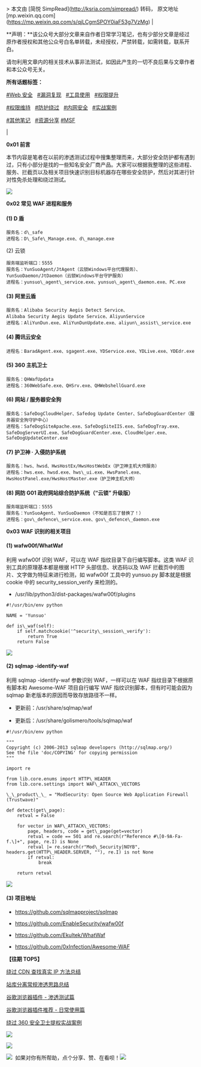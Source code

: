 \> 本文由 \[简悦 SimpRead\](http://ksria.com/simpread/) 转码， 原文地址 \[mp.weixin.qq.com\](https://mp.weixin.qq.com/s/qjLCgmSPOY0iaF53g7VzMg)
| 

**声明：**该公众号大部分文章来自作者日常学习笔记，也有少部分文章是经过原作者授权和其他公众号白名单转载，未经授权，严禁转载，如需转载，联系开白。

请勿利用文章内的相关技术从事非法测试，如因此产生的一切不良后果与文章作者和本公众号无关。

**所有话题标签：**

[#Web 安全](https://mp.weixin.qq.com/mp/appmsgalbum?action=getalbum&album_id=1558250808926912513&__biz=Mzg4NTUwMzM1Ng==#wechat_redirect)   [#漏洞复现](https://mp.weixin.qq.com/mp/appmsgalbum?action=getalbum&album_id=1558250808859803651&__biz=Mzg4NTUwMzM1Ng==#wechat_redirect)   [#工具使用](https://mp.weixin.qq.com/mp/appmsgalbum?action=getalbum&album_id=1556485811410419713&__biz=Mzg4NTUwMzM1Ng==#wechat_redirect)   [#权限提升](https://mp.weixin.qq.com/mp/appmsgalbum?action=getalbum&album_id=1559100355605544960&__biz=Mzg4NTUwMzM1Ng==#wechat_redirect)

[#权限维持](https://mp.weixin.qq.com/mp/appmsgalbum?action=getalbum&album_id=1554692262662619137&__biz=Mzg4NTUwMzM1Ng==#wechat_redirect)   [#防护绕过](https://mp.weixin.qq.com/mp/appmsgalbum?action=getalbum&album_id=1553424967114014720&__biz=Mzg4NTUwMzM1Ng==#wechat_redirect)   [#内网安全](https://mp.weixin.qq.com/mp/appmsgalbum?action=getalbum&album_id=1559102220258885633&__biz=Mzg4NTUwMzM1Ng==#wechat_redirect)   [#实战案例](https://mp.weixin.qq.com/mp/appmsgalbum?action=getalbum&album_id=1553386251775492098&__biz=Mzg4NTUwMzM1Ng==#wechat_redirect)

[#其他笔记](https://mp.weixin.qq.com/mp/appmsgalbum?action=getalbum&album_id=1559102973052567553&__biz=Mzg4NTUwMzM1Ng==#wechat_redirect)   [#资源分享](https://mp.weixin.qq.com/mp/appmsgalbum?action=getalbum&album_id=1559103254909796352&__biz=Mzg4NTUwMzM1Ng==#wechat_redirect) [](https://mp.weixin.qq.com/mp/appmsgalbum?action=getalbum&album_id=1559103254909796352&__biz=Mzg4NTUwMzM1Ng==#wechat_redirect) [#MSF](https://mp.weixin.qq.com/mp/appmsgalbum?action=getalbum&album_id=1570778197200322561&__biz=Mzg4NTUwMzM1Ng==#wechat_redirect)

 |

**0x01 前言**

本节内容是笔者在以前的渗透测试过程中搜集整理而来，大部分安全防护都有遇到过，只有小部分是找的一些知名安全厂商产品。大家可以根据我整理的这些进程、服务、拦截页以及相关项目快速识别目标机器存在哪些安全防护，然后对其进行针对性免杀处理和绕过测试。

![](https://mmbiz.qpic.cn/mmbiz_png/XOPdGZ2MYOfSyD5Wo2fTiaYRzt5iaWg1GJzhzXutyWbWyQCgkebOobPiaFBNeKyrJh1OJDw4sQgQ4WfsZzCxSGicsQ/640?wx_fmt=png)

**0x02 常见 WAF 进程和服务**

#### (1) D 盾

```
服务名：d\_safe
进程名：D\_Safe\_Manage.exe、d\_manage.exe
```

(2) 云锁  

```
服务端监听端口：5555
服务名：YunSuoAgent/JtAgent（云锁Windows平台代理服务）、YunSuoDaemon/JtDaemon（云锁Windows平台守护服务）
进程名：yunsuo\_agent\_service.exe、yunsuo\_agent\_daemon.exe、PC.exe
```

#### (3) 阿里云盾

```
服务名：Alibaba Security Aegis Detect Service、Alibaba Security Aegis Update Service、AliyunService
进程名：AliYunDun.exe、AliYunDunUpdate.exe、aliyun\_assist\_service.exe
```

#### (4) 腾讯云安全

```
进程名：BaradAgent.exe、sgagent.exe、YDService.exe、YDLive.exe、YDEdr.exe
```

#### (5) 360 主机卫士

```
服务名：QHWafUpdata
进程名：360WebSafe.exe、QHSrv.exe、QHWebshellGuard.exe
```

#### (6) 网站 / 服务器安全狗

```
服务名：SafeDogCloudHelper、Safedog Update Center、SafeDogGuardCenter（服务器安全狗守护中心）
进程名：SafeDogSiteApache.exe、SafeDogSiteIIS.exe、SafeDogTray.exe、SafeDogServerUI.exe、SafeDogGuardCenter.exe、CloudHelper.exe、SafeDogUpdateCenter.exe
```

#### (7) 护卫神 · 入侵防护系统

```
服务名：hws、hwsd、HwsHostEx/HwsHostWebEx（护卫神主机大师服务）
进程名：hws.exe、hwsd.exe、hws\_ui.exe、HwsPanel.exe、HwsHostPanel.exe/HwsHostMaster.exe（护卫神主机大师）
```

#### (8) 网防 G01 政府网站综合防护系统（“云锁” 升级版）

```
服务端监听端口：5555
服务名：YunSuoAgent、YunSuoDaemon（不知是否忘了替换了！）
进程名：gov\_defence\_service.exe、gov\_defence\_daemon.exe
```

****0x03 WAF 识别的相关项目****

#### (1) wafw00f/WhatWaf

利用 wafw00f 识别 WAF，可以在 WAF 指纹目录下自行编写脚本。这类 WAF 识别工具的原理基本都是根据 HTTP 头部信息、状态码以及 WAF 拦截页中的图片、文字做为特征来进行检测，如 wafw00f 工具中的 yunsuo.py 脚本就是根据 cookie 中的 security\_session\_verify 来检测的。

*   /usr/lib/python3/dist-packages/wafw00f/plugins  
    

```
#!/usr/bin/env python

NAME = 'Yunsuo'

def is\_waf(self):
    if self.matchcookie('^security\_session\_verify'):
        return True
    return False
```

![](https://mmbiz.qpic.cn/mmbiz_png/XOPdGZ2MYOfSyD5Wo2fTiaYRzt5iaWg1GJWCv6fgRw6rUWB8PLtxzu6Qa4UBwdf3YhBcg0xeCoOymQxq0tEG8NtQ/640?wx_fmt=png)  

#### (2) sqlmap -identify-waf

利用 sqlmap -identify-waf 参数识别 WAF，一样可以在 WAF 指纹目录下根据原有脚本和 Awesome-WAF 项目自行编写 WAF 指纹识别脚本，但有时可能会因为 sqlmap 新老版本的原因而导致存放路径不一样。

*   更新前：/usr/share/sqlmap/waf
    
*   更新后：/usr/share/golismero/tools/sqlmap/waf
    

```
#!/usr/bin/env python

"""
Copyright (c) 2006-2013 sqlmap developers (http://sqlmap.org/)
See the file 'doc/COPYING' for copying permission
"""

import re

from lib.core.enums import HTTP\_HEADER
from lib.core.settings import WAF\_ATTACK\_VECTORS

\_\_product\_\_ = "ModSecurity: Open Source Web Application Firewall (Trustwave)"

def detect(get\_page):
    retval = False

    for vector in WAF\_ATTACK\_VECTORS:
        page, headers, code = get\_page(get=vector)
        retval = code == 501 and re.search(r"Reference #\[0-9A-Fa-f.\]+", page, re.I) is None
        retval |= re.search(r"Mod\_Security|NOYB", headers.get(HTTP\_HEADER.SERVER, ""), re.I) is not None
        if retval:
            break

    return retval
```

![](https://mmbiz.qpic.cn/mmbiz_png/XOPdGZ2MYOfSyD5Wo2fTiaYRzt5iaWg1GJfrYHf9XcDNADX3nZhObZJkdWBOLx0btBDCLjkkFV94kjWkbs0ULM4Q/640?wx_fmt=png)  

#### (3) 项目地址

*   https://github.com/sqlmapproject/sqlmap
    
*   https://github.com/EnableSecurity/wafw00f
    
*   https://github.com/Ekultek/WhatWaf
    
*   https://github.com/0xInfection/Awesome-WAF
    

**【往期 TOP5】**

[绕过 CDN 查找真实 IP 方法总结](http://mp.weixin.qq.com/s?__biz=Mzg4NTUwMzM1Ng==&mid=2247484585&idx=1&sn=28a90949e019f9059cf9b48f4d888b2d&chksm=cfa6a0baf8d129ac29061ecee4f459fa8a13d35e68e4d799d5667b1f87dcc76f5bf1604fe5c5&scene=21#wechat_redirect)

[站库分离常规渗透思路总结](http://mp.weixin.qq.com/s?__biz=Mzg4NTUwMzM1Ng==&mid=2247484281&idx=1&sn=4d9fdae999907b222b0890fccb25bbcc&chksm=cfa6a76af8d12e7c366e0d9c4f256ec6ee6322d900d14732b6499e7df1c13435f14238a19b25&scene=21#wechat_redirect)  

[谷歌浏览器插件 - 渗透测试篇](http://mp.weixin.qq.com/s?__biz=Mzg4NTUwMzM1Ng==&mid=2247484374&idx=1&sn=1bd055173debabded6d15b5730cf7062&chksm=cfa6a7c5f8d12ed31a74c48883ab9dfe240d53a1c0c2251f78485d27728935c3ab5360e973d9&scene=21#wechat_redirect)  

[谷歌浏览器插件推荐 - 日常使用篇](http://mp.weixin.qq.com/s?__biz=Mzg4NTUwMzM1Ng==&mid=2247484349&idx=1&sn=879073cc51e95354df3a36d0ed360b62&chksm=cfa6a7aef8d12eb8874da853904847c8c31ff96de4bab3038ce004c92f3b130c36f24c251cc9&scene=21#wechat_redirect)

[绕过 360 安全卫士提权实战案例](http://mp.weixin.qq.com/s?__biz=Mzg4NTUwMzM1Ng==&mid=2247484136&idx=1&sn=8ca3a1ccb4bb7840581364622c633395&chksm=cfa6a6fbf8d12fedb0526351f1c585a2556aa0bc2017eda524b136dd4c016e0ab3cdc5a3f342&scene=21#wechat_redirect)

![](https://mmbiz.qpic.cn/mmbiz_jpg/XOPdGZ2MYOfSyD5Wo2fTiaYRzt5iaWg1GJ6X5g7wBvlRrvCcGXUd61L5Aia8VREQibSXkfcwicxpAEoAUMFGfKhHuiaA/640?wx_fmt=jpeg)

![](https://mmbiz.qpic.cn/mmbiz_png/XOPdGZ2MYOfSyD5Wo2fTiaYRzt5iaWg1GJk2Cx54PBIoc0Ia3z1yIfeyfUV61mn3skB5bGP3QHicHudVjMEGhqH4A/640?wx_fmt=png)

![](https://mmbiz.qpic.cn/mmbiz_gif/XOPdGZ2MYOeicscsCKx326NxiaGHusgPNRnK4cg8icPXAOUEccicNrVeu28btPBkFY7VwQzohkcqunVO9dXW5bh4uQ/640?wx_fmt=gif)  如果对你有所帮助，点个分享、赞、在看呗！![](https://mmbiz.qpic.cn/mmbiz_gif/XOPdGZ2MYOeicscsCKx326NxiaGHusgPNRnK4cg8icPXAOUEccicNrVeu28btPBkFY7VwQzohkcqunVO9dXW5bh4uQ/640?wx_fmt=gif)